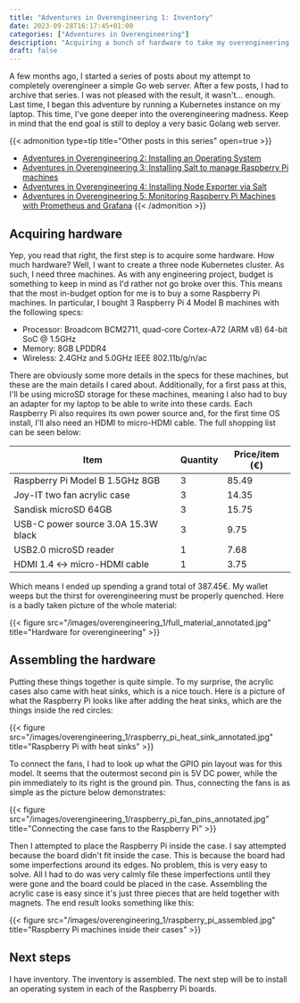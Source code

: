 ```yaml
---
title: "Adventures in Overengineering 1: Inventory"
date: 2023-09-28T16:17:45+01:00
categories: ["Adventures in Overengineering"]
description: "Acquiring a bunch of hardware to take my overengineering adventure to the next level."
draft: false
---
```


A few months ago, I started a series of posts about my attempt to completely overengineer a simple Go web server. After a few posts, I had to archive that series. I was not pleased with the result, it wasn't... enough. Last time, I began this adventure by running a Kubernetes instance on my laptop. This time, I've gone deeper into the overengineering madness. Keep in mind that the end goal is still to deploy a very basic Golang web server.

{{< admonition type=tip title="Other posts in this series" open=true >}}
* [Adventures in Overengineering 2: Installing an Operating System](https://ornlu-is.github.io/overengineering_2/)
* [Adventures in Overengineering 3: Installing Salt to manage Raspberry Pi machines](https://ornlu-is.github.io/overengineering_3/)
* [Adventures in Overengineering 4: Installing Node Exporter via Salt](https://ornlu-is.github.io/overengineering_4/)
* [Adventures in Overengineering 5: Monitoring Raspberry Pi Machines with Prometheus and Grafana](https://ornlu-is.github.io/overengineering_5/)
{{< /admonition >}}

## Acquiring hardware

Yep, you read that right, the first step is to acquire some hardware. How much hardware? Well, I want to create a three node Kubernetes cluster. As such, I need three machines. As with any engineering project, budget is something to keep in mind as I'd rather not go broke over this. This means that the most in-budget option for me is to buy a some Raspberry Pi machines. In particular, I bought 3 Raspberry Pi 4 Model B machines with the following specs:

* Processor: Broadcom BCM2711, quad-core Cortex-A72 (ARM v8) 64-bit SoC @ 1.5GHz
* Memory: 8GB LPDDR4
* Wireless: 2.4GHz and 5.0GHz IEEE 802.11b/g/n/ac

There are obviously some more details in the specs for these machines, but these are the main details I cared about. Additionally, for a first pass at this, I'll be using microSD storage for these machines, meaning I also had to buy an adapter for my laptop to be able to write into these cards. Each Raspberry Pi also requires its own power source and, for the first time OS install, I'll also need an HDMI to micro-HDMI cable. The full shopping list can be seen below:

| Item                                | Quantity | Price/item (€) |
| ----------------------------------- | -------- | -------------- |
| Raspberry Pi Model B 1.5GHz 8GB     | 3        | 85.49          |
| Joy-IT two fan acrylic case         | 3        | 14.35          |
| Sandisk microSD 64GB                | 3        | 15.75          |
| USB-C power source 3.0A 15.3W black | 3        | 9.75           |
| USB2.0 microSD reader               | 1        | 7.68           |
| HDMI 1.4 <-> micro-HDMI cable       | 1        | 3.75           |

Which means I ended up spending a grand total of 387.45€. My wallet weeps but the thirst for overengineering must be properly quenched. Here is a badly taken picture of the whole material:

{{< figure src="/images/overengineering_1/full_material_annotated.jpg" title="Hardware for overengineering" >}}

## Assembling the hardware

Putting these things together is quite simple. To my surprise, the acrylic cases also came with heat sinks, which is a nice touch. Here is a picture of what the Raspberry Pi looks like after adding the heat sinks, which are the things inside the red circles:

{{< figure src="/images/overengineering_1/raspberry_pi_heat_sink_annotated.jpg" title="Raspberry Pi with heat sinks" >}}

To connect the fans, I had to look up what the GPIO pin layout was for this model. It seems that the outermost second pin is 5V DC power, while the pin immediately to its right is the ground pin. Thus, connecting the fans is as simple as the picture below demonstrates:

{{< figure src="/images/overengineering_1/raspberry_pi_fan_pins_annotated.jpg" title="Connecting the case fans to the Raspberry Pi" >}}

Then I attempted to place the Raspberry Pi inside the case. I say attempted because the board didn't fit inside the case. This is because the board had some imperfections around its edges. No problem, this is very easy to solve. All I had to do was very calmly file these imperfections until they were gone and the board could be placed in the case. Assembling the acrylic case is easy since it's just three pieces that are held together with magnets. The end result looks something like this:

{{< figure src="/images/overengineering_1/raspberry_pi_assembled.jpg" title="Raspberry Pi machines inside their cases" >}}

## Next steps

I have inventory. The inventory is assembled. The next step will be to install an operating system in each of the Raspberry Pi boards.
